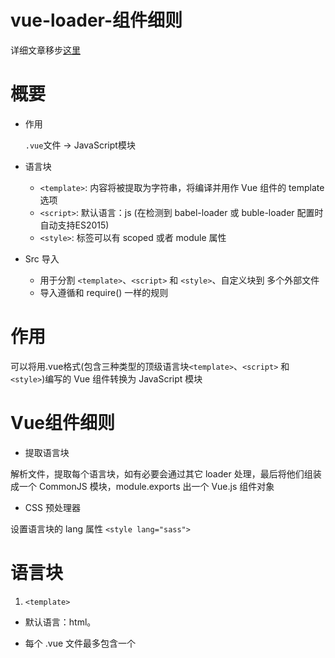 
vue-loader-组件细则 
====

详细文章移步[这里](https://vue-loader.vuejs.org/zh-cn/)

# 概要

- 作用

  `.vue`文件 -> JavaScript模块

- 语言块

  - `<template>`: 内容将被提取为字符串，将编译并用作 Vue 组件的 template 选项
  - `<script>`: 默认语言：js (在检测到 babel-loader 或 buble-loader 配置时自动支持ES2015)
  - `<style>`: 标签可以有 scoped 或者 module 属性

- Src 导入

  - 用于分割 `<template>`、`<script>` 和 `<style>`、自定义块到 多个外部文件
  - 导入遵循和 require() 一样的规则


# 作用

可以将用.vue格式(包含三种类型的顶级语言块`<template>`、`<script>` 和 `<style>`)编写的 Vue 组件转换为 JavaScript 模块

# Vue组件细则

- 提取语言块

解析文件，提取每个语言块，如有必要会通过其它 loader 处理，最后将他们组装成一个 CommonJS 模块，module.exports 出一个 Vue.js 组件对象

- CSS 预处理器 

设置语言块的 lang 属性 `<style lang="sass">`

# 语言块

1. `<template>`

  - 默认语言：html。

  - 每个 .vue 文件最多包含一个 <template> 块。

  - 内容将被提取为字符串，将编译并用作 Vue 组件的 template 选项

2. `<script>`

  - 默认语言：js (在检测到 babel-loader 或 buble-loader 配置时自动支持ES2015)。

  - 每个 .vue 文件最多包含一个 `<script>` 块。

  - 该脚本在类 CommonJS 环境中执行 (就像通过 webpack 打包的正常 js 模块)，这意味这你可以 require() 其它依赖。在 ES2015 支持下，你也可以使用 import 和 export 语法。

  - 脚本必须导出 Vue.js 组件对象。也可以导出由 Vue.extend() 创建的扩展对象，但是普通对象是更好的选择。

3. `<style>`

  - 默认语言：css。

  - 一个 .vue 文件可以包含多个 `<style>` 标签。

  - `<style>` 标签可以有 scoped 或者 module 属性 (查看 CSS 作用域和 CSS Modules) 以帮助你将样式封装到当前组件。具有不同封装模式的多个`<style>`标签可以在同一个组件中混合使用。

  - 默认情况下，将会使用 style-loader 提取内容，并通过`<style>`标签动态加入文档的 `<head>` 中，也可以配置 webpack 将所有 styles 提取到单个 CSS 文件中。

# Src 导入

用于分隔你的 .vue 文件到多个文件中，你可以通过 src 属性导入外部文件

``` html
<template src="./template.html"></template>
<style src="./style.css"></style>
<script src="./script.js"></script>
```

src 导入遵循和 require() 一样的规则，这意味着你相对路径需要以 ./ 开始，你还可以从 NPM 包中直接导入资源，例如：

<!-- import a file from the installed "todomvc-app-css" npm package -->
`<style src="todomvc-app-css/index.css">`

